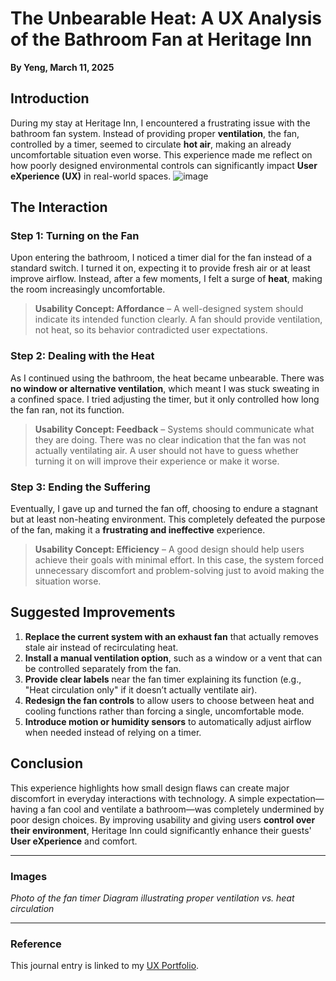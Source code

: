 # The Unbearable Heat: A UX Analysis of the Bathroom Fan at Heritage Inn

**By Yeng, March 11, 2025**

## Introduction

During my stay at Heritage Inn, I encountered a frustrating issue with the bathroom fan system. Instead of providing proper **ventilation**, the fan, controlled by a timer, seemed to circulate **hot air**, making an already uncomfortable situation even worse. This experience made me reflect on how poorly designed environmental controls can significantly impact **User eXperience (UX)** in real-world spaces.
![image](https://github.com/user-attachments/assets/0f156e88-337f-4657-bca6-90f1117a9737)



## The Interaction

### Step 1: Turning on the Fan
Upon entering the bathroom, I noticed a timer dial for the fan instead of a standard switch. I turned it on, expecting it to provide fresh air or at least improve airflow. Instead, after a few moments, I felt a surge of **heat**, making the room increasingly uncomfortable.

> **Usability Concept: Affordance** – A well-designed system should indicate its intended function clearly. A fan should provide ventilation, not heat, so its behavior contradicted user expectations.

### Step 2: Dealing with the Heat
As I continued using the bathroom, the heat became unbearable. There was **no window or alternative ventilation**, which meant I was stuck sweating in a confined space. I tried adjusting the timer, but it only controlled how long the fan ran, not its function.

> **Usability Concept: Feedback** – Systems should communicate what they are doing. There was no clear indication that the fan was not actually ventilating air. A user should not have to guess whether turning it on will improve their experience or make it worse.

### Step 3: Ending the Suffering
Eventually, I gave up and turned the fan off, choosing to endure a stagnant but at least non-heating environment. This completely defeated the purpose of the fan, making it a **frustrating and ineffective** experience.

> **Usability Concept: Efficiency** – A good design should help users achieve their goals with minimal effort. In this case, the system forced unnecessary discomfort and problem-solving just to avoid making the situation worse.

## Suggested Improvements

1. **Replace the current system with an exhaust fan** that actually removes stale air instead of recirculating heat.
2. **Install a manual ventilation option**, such as a window or a vent that can be controlled separately from the fan.
3. **Provide clear labels** near the fan timer explaining its function (e.g., "Heat circulation only" if it doesn’t actually ventilate air).
4. **Redesign the fan controls** to allow users to choose between heat and cooling functions rather than forcing a single, uncomfortable mode.
5. **Introduce motion or humidity sensors** to automatically adjust airflow when needed instead of relying on a timer.

## Conclusion

This experience highlights how small design flaws can create major discomfort in everyday interactions with technology. A simple expectation—having a fan cool and ventilate a bathroom—was completely undermined by poor design choices. By improving usability and giving users **control over their environment**, Heritage Inn could significantly enhance their guests' **User eXperience** and comfort.

---

### Images
*Photo of the fan timer*
*Diagram illustrating proper ventilation vs. heat circulation*

---

### Reference
This journal entry is linked to my [UX Portfolio](https://usabilityengineering.github.io).

